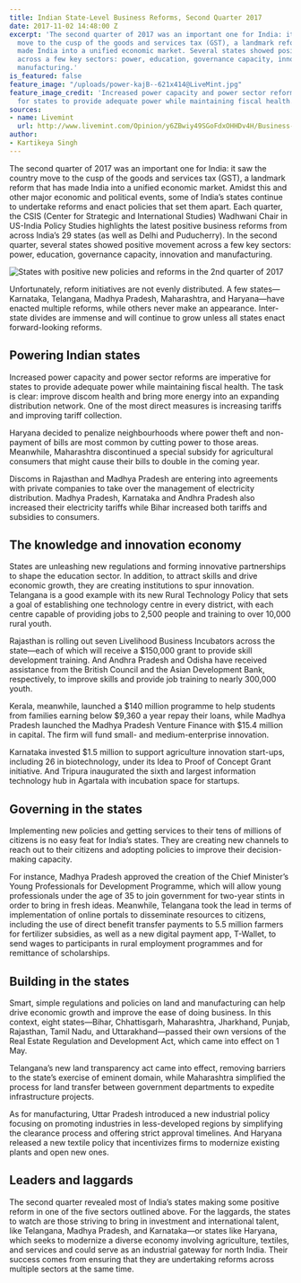 ```yaml
---
title: Indian State-Level Business Reforms, Second Quarter 2017
date: 2017-11-02 14:48:00 Z
excerpt: 'The second quarter of 2017 was an important one for India: it saw the country
  move to the cusp of the goods and services tax (GST), a landmark reform that has
  made India into a unified economic market. Several states showed positive movement
  across a few key sectors: power, education, governance capacity, innovation and
  manufacturing.'
is_featured: false
feature_image: "/uploads/power-kajB--621x414@LiveMint.jpg"
feature_image_credit: 'Increased power capacity and power sector reforms are imperative
  for states to provide adequate power while maintaining fiscal health. Photo: Bloomberg'
sources:
- name: Livemint
  url: http://www.livemint.com/Opinion/y6ZBwiy49SGoFdxOHHDv4H/Business-reforms-leaders-and-laggards.html
author:
- Kartikeya Singh
---
```


The second quarter of 2017 was an important one for India: it saw the country move to the cusp of the goods and services tax (GST), a landmark reform that has made India into a unified economic market. Amidst this and other major economic and political events, some of India’s states continue to undertake reforms and enact policies that set them apart. Each quarter, the CSIS (Center for Strategic and International Studies) Wadhwani Chair in US-India Policy Studies highlights the latest positive business reforms from across India’s 29 states (as well as Delhi and Puducherry). In the second quarter, several states showed positive movement across a few key sectors: power, education, governance capacity, innovation and manufacturing.

<img src="/uploads/g-Oped-map-web.jpg" style="max-width: 621px;margin: 0 auto;display: block;" alt="States with positive new policies and reforms in the 2nd quarter of 2017" />

Unfortunately, reform initiatives are not evenly distributed. A few states—Karnataka, Telangana, Madhya Pradesh, Maharashtra, and Haryana—have enacted multiple reforms, while others never make an appearance. Inter-state divides are immense and will continue to grow unless all states enact forward-looking reforms.

## Powering Indian states

Increased power capacity and power sector reforms are imperative for states to provide adequate power while maintaining fiscal health. The task is clear: improve discom health and bring more energy into an expanding distribution network. One of the most direct measures is increasing tariffs and improving tariff collection.

Haryana decided to penalize neighbourhoods where power theft and non-payment of bills are most common by cutting power to those areas. Meanwhile, Maharashtra discontinued a special subsidy for agricultural consumers that might cause their bills to double in the coming year.

Discoms in Rajasthan and Madhya Pradesh are entering into agreements with private companies to take over the management of electricity distribution. Madhya Pradesh, Karnataka and Andhra Pradesh also increased their electricity tariffs while Bihar increased both tariffs and subsidies to consumers.

## The knowledge and innovation economy

States are unleashing new regulations and forming innovative partnerships to shape the education sector. In addition, to attract skills and drive economic growth, they are creating institutions to spur innovation. Telangana is a good example with its new Rural Technology Policy that sets a goal of establishing one technology centre in every district, with each centre capable of providing jobs to 2,500 people and training to over 10,000 rural youth.

Rajasthan is rolling out seven Livelihood Business Incubators across the state—each of which will receive a $150,000 grant to provide skill development training. And Andhra Pradesh and Odisha have received assistance from the British Council and the Asian Development Bank, respectively, to improve skills and provide job training to nearly 300,000 youth.

Kerala, meanwhile, launched a $140 million programme to help students from families earning below $9,360 a year repay their loans, while Madhya Pradesh launched the Madhya Pradesh Venture Finance with $15.4 million in capital. The firm will fund small- and medium-enterprise innovation.

Karnataka invested $1.5 million to support agriculture innovation start-ups, including 26 in biotechnology, under its Idea to Proof of Concept Grant initiative. And Tripura inaugurated the sixth and largest information technology hub in Agartala with incubation space for startups.

## Governing in the states

Implementing new policies and getting services to their tens of millions of citizens is no easy feat for India’s states. They are creating new channels to reach out to their citizens and adopting policies to improve their decision-making capacity.

For instance, Madhya Pradesh approved the creation of the Chief Minister’s Young Professionals for Development Programme, which will allow young professionals under the age of 35 to join government for two-year stints in order to bring in fresh ideas. Meanwhile, Telangana took the lead in terms of implementation of online portals to disseminate resources to citizens, including the use of direct benefit transfer payments to 5.5 million farmers for fertilizer subsidies, as well as a new digital payment app, T-Wallet, to send wages to participants in rural employment programmes and for remittance of scholarships.

## Building in the states

Smart, simple regulations and policies on land and manufacturing can help drive economic growth and improve the ease of doing business. In this context, eight states—Bihar, Chhattisgarh, Maharashtra, Jharkhand, Punjab, Rajasthan, Tamil Nadu, and Uttarakhand—passed their own versions of the Real Estate Regulation and Development Act, which came into effect on 1 May.

Telangana’s new land transparency act came into effect, removing barriers to the state’s exercise of eminent domain, while Maharashtra simplified the process for land transfer between government departments to expedite infrastructure projects.

As for manufacturing, Uttar Pradesh introduced a new industrial policy focusing on promoting industries in less-developed regions by simplifying the clearance process and offering strict approval timelines. And Haryana released a new textile policy that incentivizes firms to modernize existing plants and open new ones.

## Leaders and laggards

The second quarter revealed most of India’s states making some positive reform in one of the five sectors outlined above. For the laggards, the states to watch are those striving to bring in investment and international talent, like Telangana, Madhya Pradesh, and Karnataka—or states like Haryana, which seeks to modernize a diverse economy involving agriculture, textiles, and services and could serve as an industrial gateway for north India. Their success comes from ensuring that they are undertaking reforms across multiple sectors at the same time.